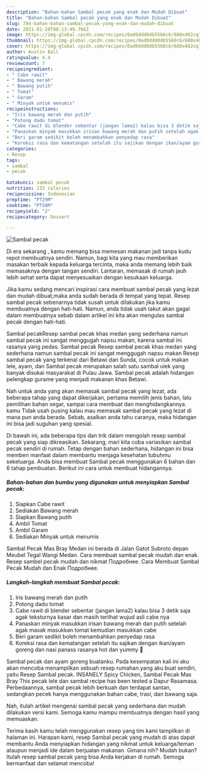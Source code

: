 ```yaml
---
description: "Bahan-bahan Sambal pecak yang enak dan Mudah Dibuat"
title: "Bahan-bahan Sambal pecak yang enak dan Mudah Dibuat"
slug: 784-bahan-bahan-sambal-pecak-yang-enak-dan-mudah-dibuat
date: 2021-01-28T08:13:49.766Z
image: https://img-global.cpcdn.com/recipes/0ad0ddd0db5560c6/680x482cq70/sambal-pecak-foto-resep-utama.jpg
thumbnail: https://img-global.cpcdn.com/recipes/0ad0ddd0db5560c6/680x482cq70/sambal-pecak-foto-resep-utama.jpg
cover: https://img-global.cpcdn.com/recipes/0ad0ddd0db5560c6/680x482cq70/sambal-pecak-foto-resep-utama.jpg
author: Austin Ball
ratingvalue: 4.4
reviewcount: 7
recipeingredient:
- " Cabe rawit"
- " Bawang merah"
- " Bawang putih"
- " Tomat"
- " Garam"
- " Minyak untuk menumis"
recipeinstructions:
- "Iris bawang merah dan putih"
- "Potong dadu tomat"
- "Cabe rawit di blender sebentar (jangan lama2) kalau bisa 3 detik saja agak teksturnya kasar dan masih terlihat wujud asli cabe nya"
- "Panaskan minyak masukkan irisan bawang merah dan putih setelah agak masak masukkan tomat kemudian masukkan cabe"
- "Beri garam sedikit boleh menambahkan penyedap rasa"
- "Koreksi rasa dan kematangan setelah itu sajikan dengan ikan/ayam goreng dan nasi panass rasanya hot dan yummy 🤤"
categories:
- Resep
tags:
- sambal
- pecak

katakunci: sambal pecak 
nutrition: 233 calories
recipecuisine: Indonesian
preptime: "PT29M"
cooktime: "PT58M"
recipeyield: "2"
recipecategory: Dessert

---
```



![Sambal pecak](https://img-global.cpcdn.com/recipes/0ad0ddd0db5560c6/680x482cq70/sambal-pecak-foto-resep-utama.jpg)

Di era  sekarang , kamu memang bisa memesan makanan jadi tanpa kudu repot membuatnya sendiri. Namun, bagi kita yang mau memberikan masakan terbaik kepada keluarga tercinta, maka anda memang lebih baik memasaknya dengan tangan sendiri. Lantaran, memasak di rumah jauh lebih sehat serta dapat menyesuaikan dengan kesukaan keluarga.

Jika kamu sedang mencari inspirasi cara membuat sambal pecak yang lezat dan mudah dibuat,maka anda sudah berada di tempat yang tepat. Resep sambal pecak  sebenarnya tidak susah untuk dilakukan jika kamu membuatnya dengan hati-hati. Namun, anda tidak usah takut akan gagal dalam membuatnya 
sebab dalam artikel ini kita akan mengulas sambal pecak dengan hati-hati.  

Sambal pecakResep sambal pecak khas medan yang sederhana namun sambal pecak ini sangat menggugah napsu makan, karena sambal ini rasanya yang pedas. Sambal pecak Resep sambal pecak khas medan yang sederhana namun sambal pecak ini sangat menggugah napsu makan Resep sambal pecak yang terkenal dari Betawi dan Sunda, cocok untuk makan lele, ayam, dan Sambal pecak merupakan salah satu sambal ulek yang banyak disukai masyarakat di Pulau Jawa. Sambal pecak adalah hidangan pelengkap gurame yang menjadi makanan khas Betawi.

Nah untuk anda yang akan memasak sambal pecak yang lezat, ada beberapa tahap yang dapat dikerjakan, pertama memilih jenis bahan, lalu pemilihan bahan segar, sampai cara membuat dan menghidangkannya. kamu Tidak usah pusing kalau mau memasak sambal pecak yang lezat di mana pun anda berada. Sebab, asalkan anda  tahu caranya, maka hidangan ini bisa jadi suguhan yang spesial.

Di bawah ini, ada beberapa tips dan trik dalam mengolah resep sambal pecak yang siap dikreasikan. Sekarang, mari kita coba variasikan sambal pecak sendiri di rumah. Tetap dengan bahan sederhana, hidangan ini bisa memberi manfaat dalam membantu menjaga kesehatan tubuhmu sekeluarga. Anda bisa membuat Sambal pecak menggunakan 6 bahan dan 6 tahap pembuatan. Berikut ini cara untuk membuat hidangannya.

<!--inarticleads1-->

##### Bahan-bahan dan bumbu yang digunakan untuk menyiapkan Sambal pecak:

1. Siapkan  Cabe rawit
1. Sediakan  Bawang merah
1. Siapkan  Bawang putih
1. Ambil  Tomat
1. Ambil  Garam
1. Sediakan  Minyak untuk menumis


Sambal Pecak Mas Bray Medan ini berada di Jalan Gatot Subroto depan Meubel Tegal Wangi Medan. Cara membuat sambal pecak mudah dan enak. Resep sambel pecak mudah dan nikmat Подробнее. Cara Membuat Sambal Pecak Mudah dan Enak Подробнее. 

<!--inarticleads2-->

##### Langkah-langkah membuat Sambal pecak:

1. Iris bawang merah dan putih
1. Potong dadu tomat
1. Cabe rawit di blender sebentar (jangan lama2) kalau bisa 3 detik saja agak teksturnya kasar dan masih terlihat wujud asli cabe nya
1. Panaskan minyak masukkan irisan bawang merah dan putih setelah agak masak masukkan tomat kemudian masukkan cabe
1. Beri garam sedikit boleh menambahkan penyedap rasa
1. Koreksi rasa dan kematangan setelah itu sajikan dengan ikan/ayam goreng dan nasi panass rasanya hot dan yummy 🤤


Sambal pecak dan ayam goreng buatanku. Pada kesempatan kali ini aku akan mencoba menampilkan sebuah resep rumahan.yang aku buat sendiri, yaitu Resep Sambal pecak. INSANELY Spicy Chicken, Sambal Pecak Mas Bray This pecak lele dan sambal recipe has been tested a Dapur Rasamasa. Perbedaannya, sambal pecak lebih berkuah dan terdapat santan, sedangkan pecek hanya menggunakan bahan cabe, trasi, dan bawang saja. 

Nah, itulah artikel mengenai  sambal pecak  yang sederhana dan mudah dilakukan versi kami. Semoga kamu mampu membuatnya dengan hasil yang memuaskan. 

Terima kasih kamu telah menggunakan resep yang tim kami tampilkan di halaman ini. Harapan kami, resep  Sambal pecak yang mudah di atas dapat membantu Anda menyiapkan hidangan yang nikmat untuk keluarga/teman ataupun menjadi ide dalam berjualan makanan. Gimana nih? Mudah bukan? Itulah resep sambal pecak yang bisa Anda kerjakan di rumah. Semoga bermanfaat dan selamat mencoba!

